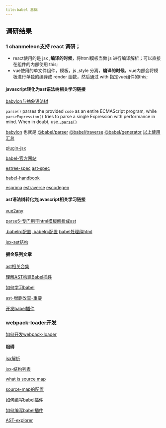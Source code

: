 ```yaml
---
tile:babel 基础
---
```


## 调研结果

### 1 chanmeleon支持 react 调研；

* react使用的是 jsx ,**编译的时候**，将html模板当做 js 进行编译解析；可以直接在组件的内部使用 this;
* vue使用的单文件组件，模板，js ,style 分离，**编译的时候**，vue内部会将模板进行单独的编译成 render 函数，然后通过 with 指定vue组件的this;



#### javascript转化为ast语法树相关学习链接

[babylon与抽象语法树](https://github.com/Pines-Cheng/blog/issues/53)

`parse()` parses the provided `code` as an entire ECMAScript program, while `parseExpression()` tries to parse a single Expression with performance in mind. When in doubt, use[ `.parse()`](https://babeljs.io/docs/en/next/babel-parser.html#options)

[babylon](https://www.npmjs.com/package/babylon)  也就是  [@babel/parser](https://babeljs.io/docs/en/babel-parser)   [@babel/traverse](https://github.com/babel/babel/tree/master/packages/babel-traverse)   [@babel/generator](https://babeljs.io/docs/en/babel-generator)  [以上使用汇总](https://github.com/jamiebuilds/babel-handbook/blob/master/translations/en/plugin-handbook.md#babel-traverse)

[plugin-jsx](https://facebook.github.io/jsx/)

[babel-官方网站](https://babeljs.io/docs/en/)

[estree-spec](https://github.com/estree/estree)    [ast-spec](https://github.com/babel/babylon/blob/master/ast/spec.md)

[babel-handbook](https://github.com/jamiebuilds/babel-handbook/blob/master/translations/zh-Hans/README.md)

[esprima](http://esprima.org/demo/parse.html#)  [estraverse](https://github.com/estools/estraverse)   [escodegen](https://github.com/estools/escodegen)

#### ast语法树转化为javascript相关学习链接

[vue2any](https://github.com/surmon-china/vue2any)

[parse5-专门用于html模板解析成ast](https://github.com/inikulin/parse5/blob/master/packages/parse5/docs/index.md)

[.babelrc配置](https://excaliburhan.com/post/babel-preset-and-plugins.html)  [.babelrc配置](https://www.jianshu.com/p/41d3f7768095) [babel处理纯html](https://www.zhihu.com/question/54535948/answer/144429709)

[jsx-ast结构](https://github.com/facebook/jsx/blob/master/AST.md)

#### 掘金系列文章

[ast相关合集](https://juejin.im/collection/5bae34b5f265da5bdbaa95a6)

[理解AST构建Babel插件](https://juejin.im/post/5b03caea518825428630d407)

[如何学习babel](https://www.zhihu.com/question/268622554/answer/385120355)

[ast-增删改查-重要](https://summerrouxin.github.io/2018/05/29/ast-practise/ast-practise/)

[开发babel插件](https://www.zybuluo.com/bornkiller/note/833447)

### webpack-loader开发

[如何开发webpack-loader](https://fengmiaosen.github.io/2017/01/07/write-webpack-loader/)

#### 阻碍

[jsx解析](https://jasonformat.com/wtf-is-jsx/)

[jsx-结构列表](https://github.com/facebook/jsx)

[what is source map]( https://www.html5rocks.com/en/tutorials/developertools/sourcemaps/)

[source-map的配置](https://segmentfault.com/a/1190000008315937)

[如何编写babel插件](https://juejin.im/post/5b14257ef265da6e5546b14b)

[如何编写babel插件](https://www.h5jun.com/post/babel-for-es6-and-beyond.html)

[AST-explorer](https://astexplorer.net/)